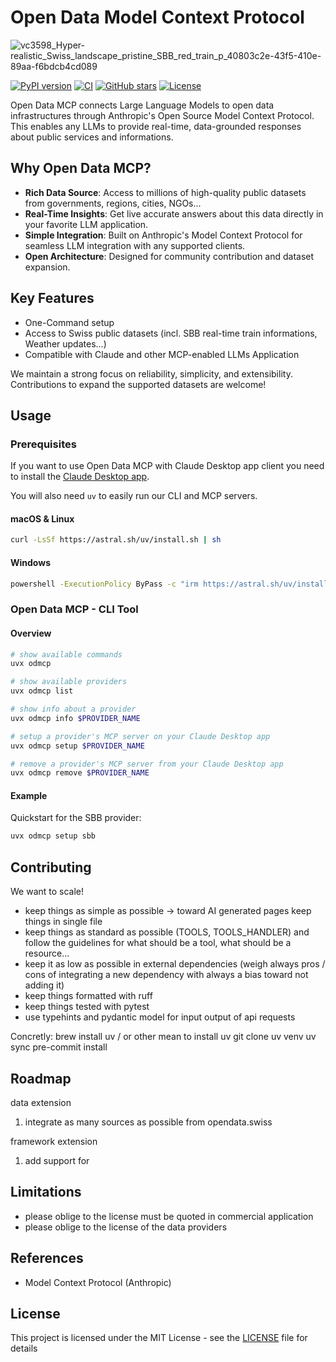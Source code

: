 # Open Data Model Context Protocol

![vc3598_Hyper-realistic_Swiss_landscape_pristine_SBB_red_train_p_40803c2e-43f5-410e-89aa-f6bdcb4cd089](https://github.com/user-attachments/assets/80c823dd-0b26-4d06-98f9-5c6d7c9103de)


[![PyPI version](https://badge.fury.io/py/odmcp.svg)](https://badge.fury.io/py/odmcp)
[![CI](https://github.com/grll/OpenDataMCP/actions/workflows/ci.yml/badge.svg)](https://github.com/grll/OpenDataMCP/actions/workflows/ci.yml)
[![GitHub stars](https://img.shields.io/github/stars/grll/OpenDataMCP.svg)](https://github.com/grll/OpenDataMCP/stargazers)
[![License](https://img.shields.io/github/license/grll/OpenDataMCP.svg)](https://github.com/grll/OpenDataMCP/blob/main/LICENSE)

<!--
[![Downloads](https://pepy.tech/badge/odmcp)](https://pepy.tech/project/odmcp)
-->

Open Data MCP connects Large Language Models to open data infrastructures through Anthropic's Open Source Model Context Protocol. This enables any LLMs to provide real-time, data-grounded responses about public services and informations.

## Why Open Data MCP?

- **Rich Data Source**: Access to millions of high-quality public datasets from governments, regions, cities, NGOs...
- **Real-Time Insights**: Get live accurate answers about this data directly in your favorite LLM application.
- **Simple Integration**: Built on Anthropic's Model Context Protocol for seamless LLM integration with any supported clients.
- **Open Architecture**: Designed for community contribution and dataset expansion.

## Key Features

- One-Command setup
- Access to Swiss public datasets (incl. SBB real-time train informations, Weather updates...)
- Compatible with Claude and other MCP-enabled LLMs Application

We maintain a strong focus on reliability, simplicity, and extensibility. Contributions to expand the supported datasets are welcome!

## Usage

### Prerequisites

If you want to use Open Data MCP with Claude Desktop app client you need to install the [Claude Desktop app](https://claude.ai/download).

You will also need `uv` to easily run our CLI and MCP servers.

#### macOS & Linux

```bash
curl -LsSf https://astral.sh/uv/install.sh | sh
```

#### Windows

```bash
powershell -ExecutionPolicy ByPass -c "irm https://astral.sh/uv/install.ps1 | iex"
```

### Open Data MCP - CLI Tool

#### Overview

```bash
# show available commands
uvx odmcp 

# show available providers
uvx odmcp list

# show info about a provider
uvx odmcp info $PROVIDER_NAME

# setup a provider's MCP server on your Claude Desktop app
uvx odmcp setup $PROVIDER_NAME

# remove a provider's MCP server from your Claude Desktop app
uvx odmcp remove $PROVIDER_NAME
```

#### Example

Quickstart for the SBB provider:

```bash
uvx odmcp setup sbb
```

## Contributing

We want to scale!

* keep things as simple as possible -> toward AI generated pages keep things in single file
* keep things as standard as possible (TOOLS, TOOLS_HANDLER) and follow the guidelines for what should be a tool, what should be a resource...
* keep it as low as possible in external dependencies (weigh always pros / cons of integrating a new dependency with always a bias toward not adding it)
* keep things formatted with ruff
* keep things tested with pytest
* use typehints and pydantic model for input output of api requests

Concretly:
brew install uv / or other mean to install uv
git clone
uv venv
uv sync
pre-commit install
## Roadmap

data extension
1. integrate as many sources as possible from opendata.swiss

framework extension
1. add support for 

## Limitations
* please oblige to the license must be quoted in commercial application
* please oblige to the license of the data providers

## References
* Model Context Protocol (Anthropic)

## License

This project is licensed under the MIT License - see the [LICENSE](LICENSE) file for details
